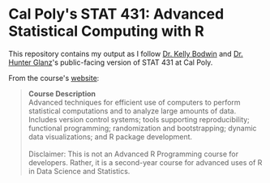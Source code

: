 # Cal Poly's STAT 431: Advanced Statistical Computing with R
This repository contains my output as I follow [Dr. Kelly Bodwin](https://twitter.com/KellyBodwin) and [Dr. Hunter Glanz](https://twitter.com/hglanz)'s public-facing version of STAT 431 at Cal Poly.

From the course's [website](https://cal-poly-advanced-r.github.io/STAT-431/): 
> **Course Description**  
Advanced techniques for efficient use of computers to perform statistical computations and to analyze large amounts of data. Includes version control systems; tools supporting reproducibility; functional programming; randomization and bootstrapping; dynamic data visualizations; and R package development. <br>  
Disclaimer: This is not an Advanced R Programming course for developers. Rather, it is a second-year course for advanced uses of R in Data Science and Statistics.